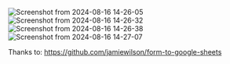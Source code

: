 ![Screenshot from 2024-08-16 14-26-05](https://github.com/user-attachments/assets/b5e89d01-3c76-4864-a8b9-f5f603780bf7)
![Screenshot from 2024-08-16 14-26-32](https://github.com/user-attachments/assets/e0f3b563-5ad2-4efa-9417-8819b8f06f23)
![Screenshot from 2024-08-16 14-26-38](https://github.com/user-attachments/assets/6ae21ea8-9205-4b85-86ec-2f934b47ebe8)
![Screenshot from 2024-08-16 14-27-07](https://github.com/user-attachments/assets/d007c119-9981-42bc-822f-0b8657547780)

Thanks to: https://github.com/jamiewilson/form-to-google-sheets
